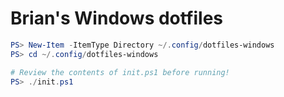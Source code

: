 # Brian's Windows dotfiles

```powershell
PS> New-Item -ItemType Directory ~/.config/dotfiles-windows
PS> cd ~/.config/dotfiles-windows

# Review the contents of init.ps1 before running!
PS> ./init.ps1
```
